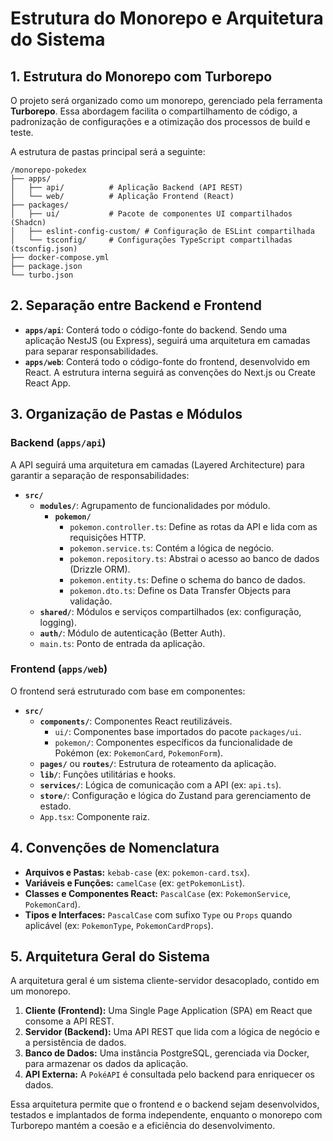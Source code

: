 # Estrutura do Monorepo e Arquitetura do Sistema

## 1. Estrutura do Monorepo com Turborepo

O projeto será organizado como um monorepo, gerenciado pela ferramenta **Turborepo**. Essa abordagem facilita o compartilhamento de código, a padronização de configurações e a otimização dos processos de build e teste.

A estrutura de pastas principal será a seguinte:

```
/monorepo-pokedex
├── apps/
│   ├── api/          # Aplicação Backend (API REST)
│   └── web/          # Aplicação Frontend (React)
├── packages/
│   ├── ui/           # Pacote de componentes UI compartilhados (Shadcn)
│   ├── eslint-config-custom/ # Configuração de ESLint compartilhada
│   └── tsconfig/     # Configurações TypeScript compartilhadas (tsconfig.json)
├── docker-compose.yml
├── package.json
└── turbo.json
```

## 2. Separação entre Backend e Frontend

-   **`apps/api`**: Conterá todo o código-fonte do backend. Sendo uma aplicação NestJS (ou Express), seguirá uma arquitetura em camadas para separar responsabilidades.
-   **`apps/web`**: Conterá todo o código-fonte do frontend, desenvolvido em React. A estrutura interna seguirá as convenções do Next.js ou Create React App.

## 3. Organização de Pastas e Módulos

### Backend (`apps/api`)

A API seguirá uma arquitetura em camadas (Layered Architecture) para garantir a separação de responsabilidades:

-   **`src/`**
    -   **`modules/`**: Agrupamento de funcionalidades por módulo.
        -   **`pokemon/`**
            -   `pokemon.controller.ts`: Define as rotas da API e lida com as requisições HTTP.
            -   `pokemon.service.ts`: Contém a lógica de negócio.
            -   `pokemon.repository.ts`: Abstrai o acesso ao banco de dados (Drizzle ORM).
            -   `pokemon.entity.ts`: Define o schema do banco de dados.
            -   `pokemon.dto.ts`: Define os Data Transfer Objects para validação.
    -   **`shared/`**: Módulos e serviços compartilhados (ex: configuração, logging).
    -   **`auth/`**: Módulo de autenticação (Better Auth).
    -   `main.ts`: Ponto de entrada da aplicação.

### Frontend (`apps/web`)

O frontend será estruturado com base em componentes:

-   **`src/`**
    -   **`components/`**: Componentes React reutilizáveis.
        -   `ui/`: Componentes base importados do pacote `packages/ui`.
        -   `pokemon/`: Componentes específicos da funcionalidade de Pokémon (ex: `PokemonCard`, `PokemonForm`).
    -   **`pages/`** ou **`routes/`**: Estrutura de roteamento da aplicação.
    -   **`lib/`**: Funções utilitárias e hooks.
    -   **`services/`**: Lógica de comunicação com a API (ex: `api.ts`).
    -   **`store/`**: Configuração e lógica do Zustand para gerenciamento de estado.
    -   `App.tsx`: Componente raiz.

## 4. Convenções de Nomenclatura

-   **Arquivos e Pastas:** `kebab-case` (ex: `pokemon-card.tsx`).
-   **Variáveis e Funções:** `camelCase` (ex: `getPokemonList`).
-   **Classes e Componentes React:** `PascalCase` (ex: `PokemonService`, `PokemonCard`).
-   **Tipos e Interfaces:** `PascalCase` com sufixo `Type` ou `Props` quando aplicável (ex: `PokemonType`, `PokemonCardProps`).

## 5. Arquitetura Geral do Sistema

A arquitetura geral é um sistema cliente-servidor desacoplado, contido em um monorepo.

1.  **Cliente (Frontend):** Uma Single Page Application (SPA) em React que consome a API REST.
2.  **Servidor (Backend):** Uma API REST que lida com a lógica de negócio e a persistência de dados.
3.  **Banco de Dados:** Uma instância PostgreSQL, gerenciada via Docker, para armazenar os dados da aplicação.
4.  **API Externa:** A `PokéAPI` é consultada pelo backend para enriquecer os dados.

Essa arquitetura permite que o frontend e o backend sejam desenvolvidos, testados e implantados de forma independente, enquanto o monorepo com Turborepo mantém a coesão e a eficiência do desenvolvimento.
